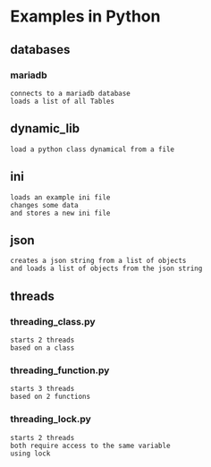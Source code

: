 # Examples in Python
## databases
### mariadb
    connects to a mariadb database
    loads a list of all Tables
## dynamic_lib
    load a python class dynamical from a file
## ini
    loads an example ini file
    changes some data
    and stores a new ini file
## json
    creates a json string from a list of objects
    and loads a list of objects from the json string
## threads
### threading_class.py
    starts 2 threads
    based on a class
### threading_function.py
    starts 3 threads
    based on 2 functions
### threading_lock.py
    starts 2 threads
    both require access to the same variable
    using lock
